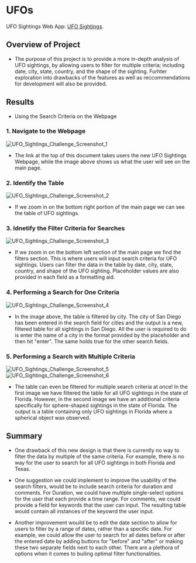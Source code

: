 # UFOs
UFO Sightings Web App: [UFO Sightings](file:///C:/Users/jocqu/Class/UFOs/index.html).

## Overview of Project
- The purpose of this project is to provide a more in-depth analysis of UFO sightings, by allowing users to filter for multiple criteria; including date, city, state, country, and the shape of the sighting. Furhter exploration into drawbacks of the features as well as reccommendations for development will also be provided.

## Results
- Using the Search Criteria on the Webpage

### 1. Navigate to the Webpage
![UFO_Sightings_Challenge_Screenshot_1](https://user-images.githubusercontent.com/120291854/230747081-3af83349-1830-4fa1-9919-7a13e2ff5f70.png)

- The link at the top of this document takes users the new UFO Sightings Webpage, while the image above shows us what the user will see on the main page.

### 2. Identify the Table 
![UFO_Sightings_Challenge_Screenshot_2](https://user-images.githubusercontent.com/120291854/230747178-94344265-0ad9-4b60-b3ef-5768546b7669.png)

- If we zoom in on the bottom right portion of the main page we can see the table of UFO sightings.

### 3. Idnetify the Filter Criteria for Searches
![UFO_Sightings_Challenge_Screenshot_3](https://user-images.githubusercontent.com/120291854/230747193-b9226cd1-1aff-4775-9933-bbd2cfec1d77.png)

- If we zoom in on the bottom left section of the main page we find the filters section. This is where users will input search criteria for UFO sightings. Users can filter the data in the table by date, city, state, country, and shape of the UFO sighting. Placeholder values are also provided in each field as a formatting aid.

### 4. Performing a Search for One Criteria
![UFO_Sightings_Challenge_Screenshot_4](https://user-images.githubusercontent.com/120291854/230747203-4640639b-c117-4e5a-aa0b-f75d4d44d739.png)

- In the image above, the table is filtered by city. The city of San Diego has been entered in the search field for cities and the output is a new, filtered table for all sightings in San Diego. All the user is required to do is enter the name of a city in the format provided by the placeholder and then hit "enter". The same holds true for the other search fields.

### 5. Performing a Search with Multiple Criteria
![UFO_Sightings_Challenge_Screenshot_5](https://user-images.githubusercontent.com/120291854/230747207-9e57e207-157e-4dc7-a0d1-d9184a384e59.png)
![UFO_Sightings_Challenge_Screenshot_6](https://user-images.githubusercontent.com/120291854/230747212-ed8f6aaa-d13f-440c-a02d-91bb4286a58e.png)

- The table can even be filtered for multiple search criteria at once! In the first image we have filtered the table for all UFO sightings in the state of Florida. However, in the second image we have an additional criteria specifically for sphere-shaped sightings in the state of Florida. The output is a table containing only UFO sightings in Florida where a spherical object was observed.

## Summary
- One drawback of this new design is that there is currently no way to filter the data by multiple of the same criteria. For example, there is no way for the user to search for all UFO sightings in both Florida and Texas. 

- One suggestion we could implement to improve the usability of the search filters, would be to include search criteria for duration and comments. For Duration, we could have multiple single-select options for the user that each provide a time range. For comments, we could provide a field for keywords that the user can input. The resulting table would contain all instances of the keyowrd the user input.

- Another improvement wouild be to edit the date section to allow for users to filter by a range of dates, rather than a specific date. For example, we could allow the user to search for all dates before or after the entered date by adding buttons for "before" and "after" or making these two separate fields next to each other. There are a plethora of options when it comes to builing optimal filter functionalities.
